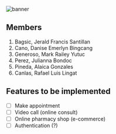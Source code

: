 ![banner](https://i.imgur.com/CtjsAEY.png)

## Members

1. Bagsic, Jerald Francis Santillan
2. Cano, Danise Emerlyn Bingcang
3. Generoso, Mark Railey Yutuc
4. Perez, Julianna Bondoc
5. Pineda, Alaica Gonzales
6. Canlas, Rafael Luis Lingat

## Features to be implemented

- [ ] Make appointment
- [ ] Video call (online consult)
- [ ] Online pharmacy shop (e-commerce)
- [ ] Authentication (?)
